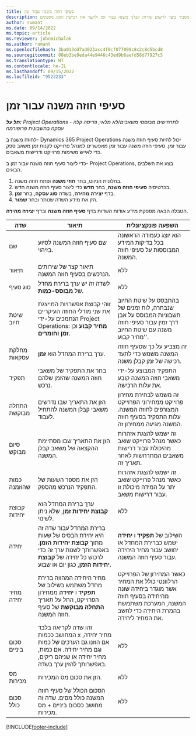 ```yaml
---
title: סעיפי חוזה משנה עבור זמן
description: מאמר זה מסביר כיצד לרשום שורות קבלני משנה עבור זמן ולתעד את רכישת הזמן מספקים.
author: rumant
ms.date: 09/14/2022
ms.topic: article
ms.reviewer: johnmichalak
ms.author: rumant
ms.openlocfilehash: 3ba013dd7ad023acc4f0cf077099c8c2c8d5bcd8
ms.sourcegitcommit: 08eb3be9eda44e9446c43ed9b6aefd58d77927c5
ms.translationtype: HT
ms.contentlocale: he-IL
ms.lasthandoff: 09/15/2022
ms.locfileid: "9522233"
---
```

# <a name="subcontract-lines-for-time"></a>סעיפי חוזה משנה עבור זמן

_**חל על:** Project Operations לתרחישים מבוססי משאבים/לא מלאי, פריסה קלה - עסקה בחשבונית פרופורמה_

לחוזה משנה ב- Dynamics 365 Project Operations יכול להיות סעיף חוזה משנה עבור זמן. סעיפי חוזה משנה עבור זמן מאפשרים למנהל פרוייקט לקנות זמן משאב ספק כדי לאייש משימות פרוייקט ודרישות משאבים.

כדי ליצור סעיף חוזה משנה עבור זמן ב- Project Operations, בצע את השלבים הבאים.

1. בחלונית הניווט, בחר **חוזי משנה** ופתח חוזה משנה.
2. בכרטיסיה **סעיפי חוזה משנה**, בחר **חדש** כדי ליצור סעיף חוזה משנה חדש.
3. בדף **יצירה מהירה**, בשדה **סוג עסקה**, בחר **זמן**.
4. הזן את מידע השדה שנותר ובחר **שמור**.

  הטבלה הבאה מספקת מידע אודות השדות בדף **סעיף חוזה משנה** ובדף **יצירה מהירה**.

| **שדה** | **תיאור** | **השפעה פונקציונלית** |
| --- | --- | --- |
| שם | שם סעיף חוזה המשנה לסיוע בזיהוי. | הוא יוצג כעמודה הראשונה בכל בדיקות המידע המבוססות על סעיפי חוזה המשנה. |
| תיאור | תיאור קצר של שירותים הנרכשים בסעיף חוזה המשנה. |ללא |
| סוג סעיף |   לשדה זה יש ערך ברירת מחדל של **מבוסס-כמות**.| ללא |
| שיטת חיוב | זוהי קבוצת אפשרויות המייצגת את שני מודלי החוזה העיקריים הנתמכים על-ידי Project Operations: **מחיר קבוע** וכן **זמן וחומרים**. | בהתבסס על שיטת החיוב שנבחרה, לוח זמנים של חשבוניות המבוסס על אבן דרך זמין עבור סעיפי חוזה משנה עם שיטת החיוב 'מחיר קבוע'. |
| מחלקת עסקאות | ערך ברירת המחדל הוא **זמן**. | זה מצביע על כך שסעיף חוזה המשנה משמש כדי לתעד רכישה של זמן קבלן משנה. |
| תפקיד | בחר את התפקיד של משאבי חוזה המשנה שהזמן שלהם נרכש. | התפקיד המבוצע על-ידי משאבי חוזה המשנה קובע את עלות הרכישה. |
| התחלה מבוקשת | הזן את התאריך שבו נדרשים משאבי קבלן המשנה להתחיל לעבוד. | זה משמש לבחירת מחירון פרוייקט ממחירוני הפרוייקט המצורפים לחוזה המשנה. עלות התפקיד בסעיף חוזה המשנה מגיעה ממחירון זה. |
| סיום מבוקש | הזן את התאריך שבו מסתיימת ההקצאה של משאב קבלן המשנה. | זה ישמש להצגת אזהרות כאשר מנהל פרוייקט שואב מהיכולת עבור דרישות משאבים המתרחשות לאחר תאריך זה. |
| כמות שהוזמנה | הזן את מספר השעות של התפקיד הנרכש מהספק. | זה ישמש להצגת אזהרות כאשר מנהל פרוייקט שואב יתר על המידה מיכולת זו עבור דרישות משאב. |
| קבוצת יחידות | ערך ברירת המחדל הוא **קבוצת יחידות זמן**, שלא ניתן לשינוי. | ללא|
| יחידה | ברירת המחדל עבור שדה זה היא יחידת הבסיס של שעות מתוך **קבוצת יחידות הזמן**. באפשרותך לשנות ערך זה כדי לרכוש כל יחידה של **קבוצת יחידות הזמן**, כגון יום או שבוע. | השילוב של **תפקיד** ו **יחידה** ישמש כברירת המחדל או יחושב עבור מחיר היחידה עבור סעיף חוזה המשנה. |
| מחיר יחידה | מחיר היחידה המהווה ברירת מחדל משתמש בשילוב של **תפקיד** ו **יחידה** ממחירון הפרוייקט, החל על תאריך **התחלה מבוקשת** של סעיף חוזה המשנה. | כאשר המחירון של הפרוייקט הרלוונטי כולל את המחיר אשר מוגדר ביחידה שונה מהיחידה בסעיף חוזה המשנה, המערכת משתמשת בהמרת היחידה כדי לחשב את המחיר ליחידה. |
| סכום ביניים |    זהו שדה לקריאה בלבד המחושב ככמות x מחיר יחידה, אם הוזנו גם הערכים של כמות וגם מחיר יחידה. אם כמות, מחיר יחידה או שניהם ריקים, באפשרותך להזין ערך בשדה. | ללא|
| מס מכירות |   הזן את סכום מס המכירות. |ללא |
| סכום כולל | הסכום הכולל של סעיף חוזה המשנה כולל מסים. שדה זה מחושב כסכום ביניים + מס מכירות.|ללא |

[!INCLUDE[footer-include](../../includes/footer-banner.md)]
